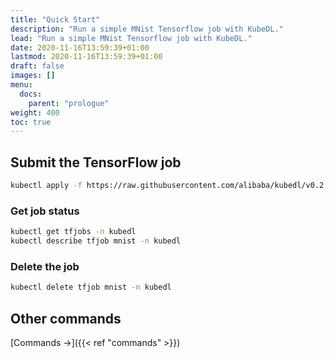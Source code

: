 ```yaml
---
title: "Quick Start"
description: "Run a simple MNist Tensorflow job with KubeDL."
lead: "Run a simple MNist Tensorflow job with KubeDL."
date: 2020-11-16T13:59:39+01:00
lastmod: 2020-11-16T13:59:39+01:00
draft: false
images: []
menu:
  docs:
    parent: "prologue"
weight: 400
toc: true
---
```


## Submit the TensorFlow job

```bash
kubectl apply -f https://raw.githubusercontent.com/alibaba/kubedl/v0.2.0/example/tf/tf_job_mnist.yaml
```

### Get job status

```bash
kubectl get tfjobs -n kubedl
kubectl describe tfjob mnist -n kubedl
```

### Delete the job

```bash
kubectl delete tfjob mnist -n kubedl
```

## Other commands

[Commands →]({{< ref "commands" >}})
